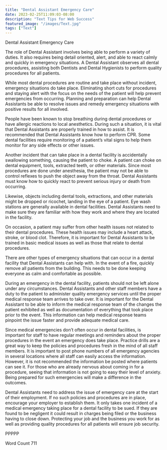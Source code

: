 ```yaml
---
title: "Dental Assistant Emergency Care"
date: 2023-02-25T11:09:03-08:00
description: "Text Tips for Web Success"
featured_image: "/images/Text.jpg"
tags: ["Text"]
---
```


Dental Assistant Emergency Care

The role of Dental Assistant involves being able to perform a variety of duties. It also requires being detail oriented, alert, and able to react calmly and quickly in emergency situations. A Dental Assistant observes all dental procedures, assisting both Dentists and Dental Hygienists to perform quality procedures for all patients. 

While most dental procedures are routine and take place without incident, emergency situations do take place. Eliminating short cuts for procedures and staying alert with the focus on the needs of the patient will help prevent emergencies from occurring. Planning and preparation can help Dental Assistants be able to resolve issues and remedy emergency situations with positive results for all involved. 

People have been known to stop breathing during dental procedures or have allergic reactions to local anesthetics. During such a situation, it is vital that Dental Assistants are properly trained in how to assist. It is recommended that Dental Assistants know how to perform CPR. Some dental facilities require monitoring of a patient’s vital signs to help them monitor for any side effects or other issues.

Another incident that can take place in a dental facility is accidentally swallowing something, causing the patient to choke. A patient can choke on dental equipment, tools, extracted teeth, or other materials. Since most procedures are done under anesthesia, the patient may not be able to control reflexes to push the object away from the throat. Dental Assistants must know how to quickly react to prevent serious injury or death from occurring. 

Likewise, objects including dental tools, extractions, and other materials might be dropped or ricochet, landing in the eye of a patient. Eye wash stations are generally available in dental facilities. Dental Assistants need to make sure they are familiar with how they work and where they are located in the facility. 

On occasion, a patient may suffer from other health issues not related to their dental procedures. These health issues may include a heart attack, stroke, or blood clot. Therefore, it is important for Dental Assistants to be trained in basic medical issues as well as those that relate to dental procedures. 

There are other types of emergency situations that can occur in a dental facility that Dental Assistants can help with. In the event of a fire, quickly remove all patients from the building. This needs to be done keeping everyone as calm and comfortable as possible. 

During an emergency in the dental facility, patients should not be left alone under any circumstances. Dental Assistants and other staff members have a duty to the patient to administer quality emergency services until the proper medical response team arrives to take over. It is important for the Dental Assistant to be able to inform the medical response team of the changes the patient exhibited as well as documentation of everything that took place prior to the event. This information can help medical response teams pinpoint the issue faster and provide adequate medical care. 

Since medical emergencies don’t often occur in dental facilities, is important for staff to have regular meetings and reminders about the proper procedures in the event an emergency does take place. Practice drills are a great way to keep the policies and procedures fresh in the mind of all staff members. It is important to post phone numbers of all emergency agencies in several locations where all staff can easily access the information. However, it is not recommended the information be posted where patients can see it. For those who are already nervous about coming in for a procedure, seeing that information is not going to easy their level of anxiety. Being prepared for such emergencies will make a difference in the outcomes. 

Dental Assistants need to address the issue of emergency care at the start of their employment. If no such policies and procedures are in place, encourage your employer to establish them. It only takes one incident of a medical emergency taking place for a dental facility to be sued. If they are found to be negligent it could result in charges being filed or the business having to close down. Protecting your job and the business you work for as well as providing quality procedures for all patients will ensure job security. 

PPPPP

Word Count 711

